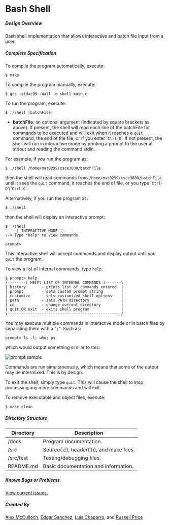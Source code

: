 Bash Shell
===============================



##### Design Overview

Bash shell implementation that allows interactive and batch file input from a user.

##### Complete Specification

To compile the program automatically, execute:

    $ make

To compile the program manually, execute:

    $ gcc -std=c99 -Wall -o shell main.c

To run the program, execute:

    $ ./shell [batchFile]

- **batchFile**: an optional argument (indicated by square brackets as above). If present, the shell will read each line of the batchFile for commands to be executed and will exit when it reaches a `quit` command, the end of the file, or if you enter '`Ctrl-D`'. If not present, the shell will run in interactive mode by printing a prompt to the user at stdout and reading the command stdin.

For example, if you run the program as:

    $ ./shell /home/mat0299/csce3600/batchFile

then the shell will read commands from `/home/mat0299/csce3600/batchFile` until it sees the `quit` command, it reaches the end of file, or you type '`Ctrl-D`'/'`Ctrl-C`'.

Alternatively, if you run the program as:

    $ ./shell

then the shell will display an interactive prompt:

    $ ./shell
    -----[ INTERACTIVE MODE ]-----
    --> Type "help" to view commands
    
    prompt> 

This interactive shell will accept commands and display output until you `quit` the program.

To view a list of internal commands, type `help`:

    $ prompt> help
    /--------[ HELP: LIST OF INTERNAL COMMANDS ]-------\
    | history       - prints list of commands entered  |
    | prompt        - sets custom prompt string        |
    | customize     - sets customized shell options    |
    | path          - sets PATH directory              |
    | cd            - change current directory         |
    | quit OR exit  - exits shell program              |
    \--------------------------------------------------/

You may execute multiple commands in interactive mode or in batch files by separating them with a "`;`". Such as:

    prompt> ls -l; who; ps

which would output something similar to this:

![prompt sample](http://i.imgur.com/bVraaQE.png)

Commands are run simultaneously, which means that some of the output may be intermixed. This is by design.

To exit the shell, simply type `quit`. This will cause the shell to stop processing any more commands and will exit.

To remove executable and object files, execute:

    $ make clean

##### Directory Structure

Directory   |   Description
-------     |   --------
/docs  	      |   Program documentation.
/src 	      |   Source(.c), header(.h), and make files.
/src/test     |   Testing/debugging files.
README.md         |   Basic documentation and information.


##### Known Bugs or Problems

[View current issues.](https://github.com/unt-sysprog-team/major-assignment-1/issues)

##### Created By

[Alex McCulloch](https://github.com/Amac1990), [Edgar Sanchez](https://github.com/edgr-sanchez), [Luis Chaparro](https://github.com/LCDCLUITAR), and [Russell Price](https://github.com/russellprice)
